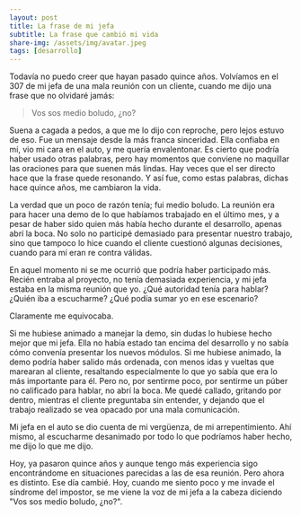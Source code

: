 ```yaml
---
layout: post
title: La frase de mi jefa
subtitle: La frase que cambió mi vida
share-img: /assets/img/avatar.jpeg
tags: [desarrollo]
---
```


Todavía no puedo creer que hayan pasado quince años. Volvíamos en el 307 de mi jefa de una mala reunión con un cliente, cuando me dijo una frase que no olvidaré jamás:

> Vos sos medio boludo, ¿no?

Suena a cagada a pedos, a que me lo dijo con reproche, pero lejos estuvo de eso. Fue un mensaje desde la más franca sinceridad. Ella confiaba en mí, vio mi cara en el auto, y me quería envalentonar. Es cierto que podría haber usado otras palabras, pero hay momentos que conviene no maquillar las oraciones para que suenen más lindas. Hay veces que el ser directo hace que la frase quede resonando. Y así fue, como estas palabras, dichas hace quince años, me cambiaron la vida.

La verdad que un poco de razón tenía; fui medio boludo. La reunión era para hacer una demo de lo que habíamos trabajado en el último mes, y a pesar de haber sido quien más había hecho durante el desarrollo, apenas abrí la boca. No solo no participé demasiado para presentar nuestro trabajo, sino que tampoco lo hice cuando el cliente cuestionó algunas decisiones, cuando para mí eran re contra válidas.

En aquel momento ni se me ocurrió que podría haber participado más. Recién entraba al proyecto, no tenía demasiada experiencia, y mi jefa estaba en la misma reunión que yo. ¿Qué autoridad tenía para hablar? ¿Quién iba a escucharme? ¿Qué podía sumar yo en ese escenario?

Claramente me equivocaba.

Si me hubiese animado a manejar la demo, sin dudas lo hubiese hecho mejor que mi jefa. Ella no había estado tan encima del desarrollo y no sabía cómo convenía presentar los nuevos módulos. Si me hubiese animado, la demo podría haber salido más ordenada, con menos idas y vueltas que marearan al cliente, resaltando especialmente lo que yo sabía que era lo más importante para él. Pero no, por sentirme poco, por sentirme un púber no calificado para hablar, no abrí la boca. Me quedé callado, gritando por dentro, mientras el cliente preguntaba sin entender, y dejando que el trabajo realizado se vea opacado por una mala comunicación.

Mi jefa en el auto se dio cuenta de mi vergüenza, de mi arrepentimiento. Ahí mismo, al escucharme desanimado por todo lo que podríamos haber hecho, me dijo lo que me dijo.

Hoy, ya pasaron quince años y aunque tengo más experiencia sigo encontrándome en situaciones parecidas a las de esa reunión. Pero ahora es distinto. Ese día cambié. Hoy, cuando me siento poco y me invade el síndrome del impostor, se me viene la voz de mi jefa a la cabeza diciendo "Vos sos medio boludo, ¿no?".
